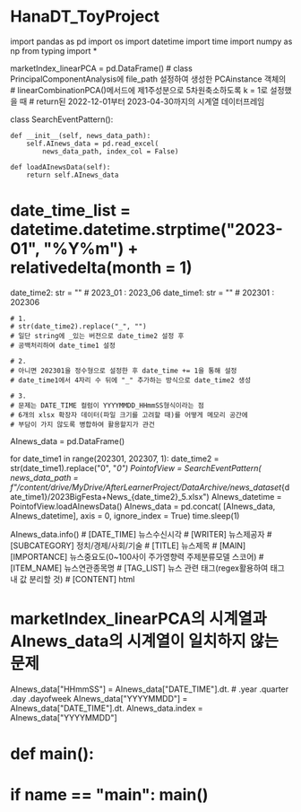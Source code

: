 # HanaDT_ToyProject




import pandas as pd
import os
import datetime
import time
import numpy as np
from typing import *

marketIndex_linearPCA = pd.DataFrame()
    # class PrincipalComponentAnalysis에 file_path 설정하여 생성한 PCAinstance 객체의
    # linearCombinationPCA()메서드에 제1주성분으로 5차원축소하도록 k = 1로 설정했을 때
    # return된 2022-12-01부터 2023-04-30까지의 시계열 데이터프레임

class SearchEventPattern():

    def __init__(self, news_data_path):
        self.AInews_data = pd.read_excel(
            news_data_path, index_col = False)

    def loadAInewsData(self):
        return self.AInews_data



# date_time_list = datetime.datetime.strptime("2023-01", "%Y%m") + relativedelta(month = 1)
date_time2: str = ""
    # 2023_01 : 2023_06
date_time1: str = ""
    # 202301 : 202306

    # 1.
    # str(date_time2).replace("_", "")
    # 일단 string에 _있는 버전으로 date_time2 설정 후
    # 공백처리하여 date_time1 설정

    # 2.
    # 아니면 202301을 정수형으로 설정한 후 date_time += 1을 통해 설정
    # date_time1에서 4자리 수 뒤에 "_" 추가하는 방식으로 date_time2 생성

    # 3.
    # 문제는 DATE_TIME 컬럼이 YYYYMMDD_HHmmSS형식이라는 점
    # 6개의 xlsx 확장자 데이터(파일 크기를 고려할 때)를 어떻게 메모리 공간에
    # 부담이 가지 않도록 병합하여 활용할지가 관건

AInews_data = pd.DataFrame()

for date_time1 in range(202301, 202307, 1):
    date_time2 = str(date_time1).replace("0", "_0")
    PointofView = SearchEventPattern(
        news_data_path = f"/content/drive/MyDrive/AfterLearnerProject/DataArchive/news_dataset_{date_time1}/2023BigFesta+News_{date_time2}_5.xlsx")
    AInews_datetime = PointofView.loadAInewsData()
    AInews_data = pd.concat(
        [AInews_data, AInews_datetime], axis = 0, ignore_index = True)
    time.sleep(1)


AInews_data.info()
    # [DATE_TIME] 뉴스수신시각
    # [WRITER] 뉴스제공자
    # [SUBCATEGORY] 정치/경제/사회/기술
    # [TITLE] 뉴스제목
    # [MAIN][IMPORTANCE] 뉴스중요도(0~100사이 주가영향력 주제분류모델 스코어)
    # [ITEM_NAME] 뉴스연관종목명
    # [TAG_LIST] 뉴스 관련 태그(regex활용하여 태그 내 값 분리할 것)
    # [CONTENT] html

# marketIndex_linearPCA의 시계열과 AInews_data의 시계열이 일치하지 않는 문제

AInews_data["HHmmSS"] = AInews_data["DATE_TIME"].dt.
    # .year .quarter .day .dayofweek
AInews_data["YYYYMMDD"] = AInews_data["DATE_TIME"].dt.
AInews_data.index = AInews_data["YYYYMMDD"]


# def main():
# if __name__ == "__main__": main()
